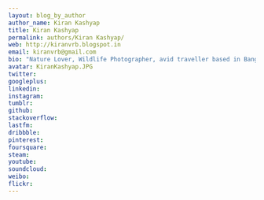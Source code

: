 ```yaml
---
layout: blog_by_author
author_name: Kiran Kashyap
title: Kiran Kashyap
permalink: authors/Kiran Kashyap/
web: http://kiranvrb.blogspot.in
email: kiranvrb@gmail.com
bio: "Nature Lover, Wildlife Photographer, avid traveller based in Bangalore, India"
avatar: KiranKashyap.JPG
twitter: 
googleplus:
linkedin:
instagram:
tumblr:
github:
stackoverflow:
lastfm:
dribbble:
pinterest:
foursquare:
steam:
youtube:
soundcloud:
weibo:
flickr:
---
```

